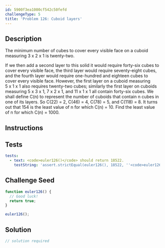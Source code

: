 ```yaml
---
id: 5900f3ea1000cf542c50fefd
challengeType: 5
title: 'Problem 126: Cuboid layers'
---
```


## Description
<section id='description'>
The minimum number of cubes to cover every visible face on a cuboid measuring 3 x 2 x 1 is twenty-two.


If we then add a second layer to this solid it would require forty-six cubes to cover every visible face, the third layer would require seventy-eight cubes, and the fourth layer would require one-hundred and eighteen cubes to cover every visible face.
However, the first layer on a cuboid measuring 5 x 1 x 1 also requires twenty-two cubes; similarly the first layer on cuboids measuring 5 x 3 x 1, 7 x 2 x 1, and 11 x 1 x 1 all contain forty-six cubes.
We shall define C(n) to represent the number of cuboids that contain n cubes in one of its layers. So C(22) = 2, C(46) = 4, C(78) = 5, and C(118) = 8.
It turns out that 154 is the least value of n for which C(n) = 10.
Find the least value of n for which C(n) = 1000.
</section>

## Instructions
<section id='instructions'>

</section>

## Tests
<section id='tests'>

```yml
tests:
  - text: <code>euler126()</code> should return 18522.
    testString: 'assert.strictEqual(euler126(), 18522, ''<code>euler126()</code> should return 18522.'');'

```

</section>

## Challenge Seed
<section id='challengeSeed'>

<div id='js-seed'>

```js
function euler126() {
  // Good luck!
  return true;
}

euler126();
```

</div>



</section>

## Solution
<section id='solution'>

```js
// solution required
```
</section>
